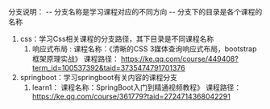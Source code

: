分支说明：
-- 分支名称是学习课程对应的不同方向
-- 分支下的目录是各个课程的名称
1. css：学习Css相关课程的分支路径，其下目录是不同课程名称
	1. 响应式布局 : 
		课程名称：《清晰的CSS 3媒体查询响应式布局，bootstrap 框架原理实战》
		课程路径： https://ke.qq.com/course/449408?term_id=100537392&taid=3735474791701376
2. springboot：学习springboot有关内容的课程分支
	1. learn1：
		课程名称：SpringBoot入门到精通视频教程》
		课程路径：https://ke.qq.com/course/361779?taid=2724714368042291
